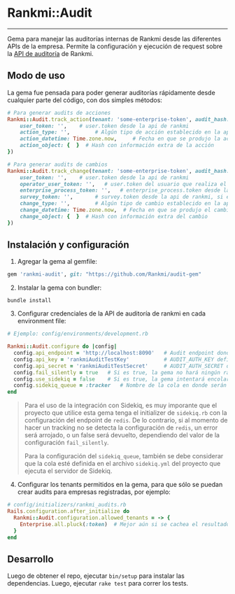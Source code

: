 # Rankmi::Audit
- - - -
Gema para manejar las auditorías internas de Rankmi desde las diferentes APIs de la empresa. Permite la configuración y 
ejecución de request sobre la [API de auditoría](https://github.com/Rankmi/audit-api) de Rankmi.

## Modo de uso
La gema fue pensada para poder generar auditorías rápidamente desde cualquier parte del código, con dos simples métodos:

```ruby
# Para generar audits de acciones
Rankmi::Audit.track_action(tenant: 'some-enterprise-token', audit_hash: { 
    user_token: '',    # user.token desde la api de rankmi
    action_type: '',        # Algún tipo de acción establecido en la api de rankmi
    action_datetime: Time.zone.now,     # Fecha en que se produjo la acción (forma parte de un unique index, para evitar duplicaciones)
    action_object: {  }  # Hash con información extra de la acción
})

# Para generar audits de cambios
Rankmi::Audit.track_change(tenant: 'some-enterprise-token', audit_hash: {
    user_token: '',    # user.token desde la api de rankmi
    operator_user_token: '',   # user.token del usuario que realiza el cambio desde la api de rankmi
    enterprise_process_token: '',   # enterprise_process.token desde la api de rankmi, si es que tiene un proceso asociado
    survey_token: '',       # survey.token desde la api de rankmi, si es que tiene una encuesta asociada
    change_type: '',        # Algún tipo de cambio establecido en la api de rankmi
    change_datetime: Time.zone.now,  # Fecha en que se produjo el cambio (forma parte de un unique index, para evitar duplicaciones)
    change_object: {  }  # Hash con información extra del cambio
})
```

## Instalación y configuración

1. Agregar la gema al gemfile:
```ruby
gem 'rankmi-audit', git: "https://github.com/Rankmi/audit-gem"
```

2. Instalar la gema con bundler:
```shell script
bundle install
```

3. Configurar credenciales de la API de auditoría de rankmi en cada environment file:
```ruby
# Ejemplo: config/environments/development.rb

Rankmi::Audit.configure do |config|
  config.api_endpoint = 'http://localhost:8090'   # Audit endpoint donde se dispararán los requests
  config.api_key = 'rankmiAuditTestKey'           # AUDIT_AUTH_KEY definida como variable de ambiente en la API de auditoría
  config.api_secret = 'rankmiAuditTestSecret'     # AUDIT_AUTH_SECRET definido como variable de ambiente en la API de auditoría
  config.fail_silently = true   # Si es true, la gema no hará ningún raise Error, y sólo devolverá un boolean o nil al ejecutar un método. Por defecto es true.
  config.use_sidekiq = false    # Si es true, la gema intentará encolar todos los trackings en un worker de Sidekiq definido en la misma gema. Por defecto es false.
  config.sidekiq_queue = :tracker   # Nombre de la cola en donde serán encolados los workers de Sidekiq. Por defecto es :tracker.  
end 
```

> Para el uso de la integración con Sidekiq, es muy imporante que el proyecto que utilice esta gema tenga el initializer de `sidekiq.rb` con 
> la configuración del endpoint de `redis`. De lo contrario, si al momento de hacer un tracking no se detecta la configuración de `redis`, un error será
> arrojado, o un false será devuelto, dependiendo del valor de la configuración `fail_silently`.
>
> Para la configuración del `sidekiq_queue`, también se debe considerar que la cola esté definida en el archivo `sidekiq.yml` del proyecto que ejecuta
> el servidor de Sidekiq.

4. Configurar los tenants permitidos en la gema, para que sólo se puedan crear audits para empresas registradas, por ejemplo:
```ruby
# config/initializers/rankmi_audits.rb
Rails.configuration.after_initialize do
  Rankmi::Audit.configuration.allowed_tenants = -> {
    Enterprise.all.pluck(:token)  # Mejor aún si se cachea el resultado de esta query, para evitar hacer muchas llamadas a la base de datos.
  } 
end
```

## Desarrollo

Luego de obtener el repo, ejecutar `bin/setup` para instalar las dependencias. Luego, ejecutar `rake test` para correr los tests.
